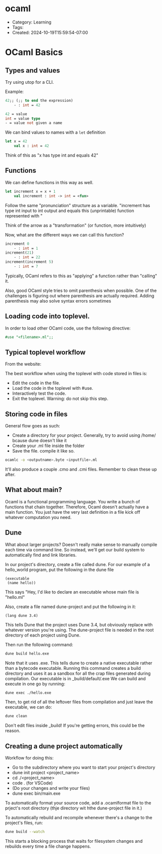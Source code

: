 ocaml
=====
- Category: Learning
- Tags: 
- Created: 2024-10-19T15:59:54-07:00

# OCaml Basics

## Types and values

Try using utop for a CLI.

Example:

```ocaml
42;; (;; to end the expression)
	- : int = 42
```

```ocaml
42 = value
int = value type
- = value not given a name
```

We can bind values to names with a ```let``` definition

```ocaml
let x = 42
	val x : int = 42
```

Think of this as "x has type int and equals 42"

## Functions

We can define functions in this way as well. 

```ocaml
let increment x = x + 1
	val increment : int -> int = <fun>
```

Follow the same "pronunciation" structure as a variable. 
"increment has type int input to int output and equals this (unprintable) function represented with <fun>"

Think of the arrow as a "transformation" (or function, more intuitively)

Now, what are the different ways we can call this function?

```ocaml
increment 0
	- : int = 1
increment(21)
	- : int = 22
increment(increment 5)
	- : int = 7
```

Typically, OCaml refers to this as "applying" a function rather than "calling" it.

Also, good OCaml style tries to omit parenthesis when possible. One of the challenges is figuring out where parenthesis are actually required. Adding parenthesis may also solve syntax errors sometimes

## Loading code into toplevel.

In order to load other OCaml code, use the following directive:

```ocaml
#use "<filename>.ml";;
```

## Typical toplevel workflow

From the website:

The best workflow when using the toplevel with code stored in files is:

- Edit the code in the file.
- Load the code in the toplevel with #use.
- Interactively test the code.
- Exit the toplevel. Warning: do not skip this step.

## Storing code in files

General flow goes as such:

- Create a directory for your project. Generally, try to avoid using /home/<name> bcause dune doesn't like it
- Create your <filename>.ml file inside the folder
- Save the file. compile it like so.

```bash
ocamlc -o <outputname>.byte <inputfile>.ml
```

It'll also produce a couple .cmo and .cmi files. Remember to clean these up after.

## What about main?

Ocaml is a functional programming language. You write a bunch of functions that chain together.
Therefore, Ocaml doesn't actually have a main function. You just have the very last definition in a file kick off whatever computation you need.

## Dune

What about larger projects? Doesn't really make sense to manually compile each time via command line.
So instead, we'll get our build system to automatically find and link libraries.

In our project's directory, create a file called dune. For our example of a hello_world program, put the following in the dune file

```
(executable
 (name hello))
```

This says "Hey, I'd like to declare an executable whose main file is "hello.ml"

Also, create a file named dune-project and put the following in it:

```
(lang dune 3.4)
```

This tells Dune that the project uses Dune 3.4, but obviously replace with whatever version you're using.
The dune-project file is needed in the root directory of each project using Dune. 

Then run the following command:
```bash
dune build hello.exe
```

Note that it uses .exe. This tells dune to create a native executable rather than a bytecode executable.
Running this command creates a build directory and uses it as a sandbox for all the crap files generated during compilation. Our executable is in _build/default/<filename>.exe
We can build and execute in one go by running:

```bash
dune exec ./hello.exe
```

Then, to get rid of all the leftover files from compilation and just leave the executable, we can do:
```bash
dune clean
```

Don't edit files inside _build! If you're getting errors, this could be the reason.

## Creating a dune project automatically

Workflow for doing this:
- Go to the subdirectory where you want to start your project's directory
- dune init project <project_name>
- cd ./<project_name>
- code . (for VSCode)
- (Do your changes and write your files)
- dune exec bin/main.exe

To automatically format your source code, add a .ocamlformat file to the prject's root directory (thje directory wit hthe dune-project file in it.)

To automatically rebuild and recompile whenever there's a change to the project's files, run:
```bash
dune build --watch
```

This starts a blocking process that waits for filesystem changes and rebuilds every time a file change happens.
